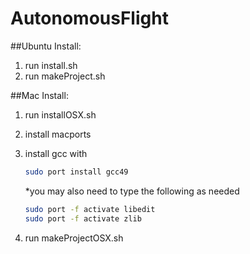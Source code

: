 # AutonomousFlight

##Ubuntu Install:
1. run install.sh
2. run makeProject.sh

##Mac Install:
1. run installOSX.sh
2. install macports
3. install gcc with 
	```bash
	sudo port install gcc49
	```
	*you may also need to type the following as needed

	```bash
	sudo port -f activate libedit
	sudo port -f activate zlib
	``` 
4. run makeProjectOSX.sh
